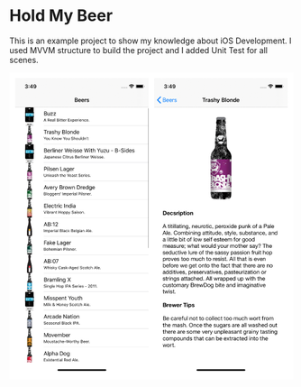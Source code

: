 # Hold My Beer
This is an example project to show my knowledge about iOS Development. I used MVVM structure to build the project and I added Unit Test for all scenes.


![Screenshots](./ss.jpg)
